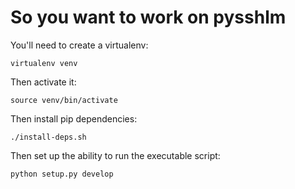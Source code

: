 So you want to work on pysshlm
===

You'll need to create a virtualenv:

    virtualenv venv
	
Then activate it:

    source venv/bin/activate
	
Then install pip dependencies:

    ./install-deps.sh
	

	
Then set up the ability to run the executable script:

    python setup.py develop
	
